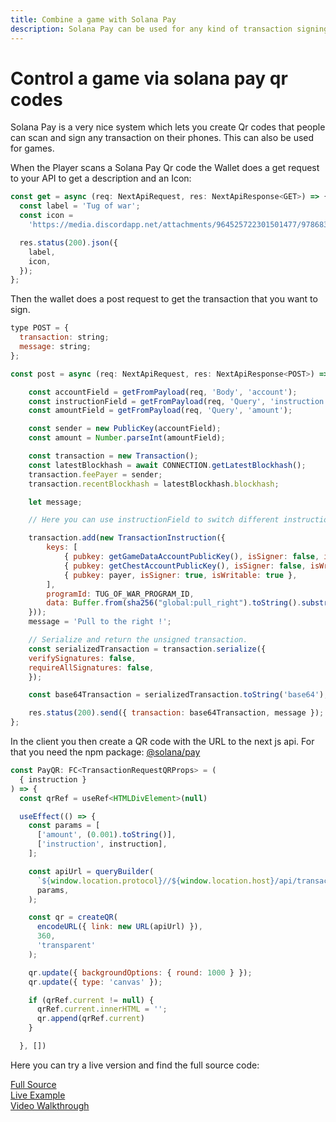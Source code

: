 ```yaml
---
title: Combine a game with Solana Pay
description: Solana Pay can be used for any kind of transaction signing, also for games
---
```


# Control a game via solana pay qr codes

Solana Pay is a very nice system which lets you create Qr codes that people can scan and sign any transaction on their phones. 
This can also be used for games.

When the Player scans a Solana Pay Qr code the Wallet does a get request to your API to get a description and an Icon: 

```js
const get = async (req: NextApiRequest, res: NextApiResponse<GET>) => {
  const label = 'Tug of war';
  const icon =
    'https://media.discordapp.net/attachments/964525722301501477/978683590743302184/sol-logo1.png';

  res.status(200).json({
    label,
    icon,
  });
};
```

Then the wallet does a post request to get the transaction that you want to sign. 

```js
type POST = {
  transaction: string;
  message: string;
};

const post = async (req: NextApiRequest, res: NextApiResponse<POST>) => {

    const accountField = getFromPayload(req, 'Body', 'account');
    const instructionField = getFromPayload(req, 'Query', 'instruction');
    const amountField = getFromPayload(req, 'Query', 'amount');

    const sender = new PublicKey(accountField);
    const amount = Number.parseInt(amountField);

    const transaction = new Transaction();
    const latestBlockhash = await CONNECTION.getLatestBlockhash();
    transaction.feePayer = sender;
    transaction.recentBlockhash = latestBlockhash.blockhash;

    let message;

    // Here you can use instructionField to switch different instructions 

    transaction.add(new TransactionInstruction({
        keys: [
            { pubkey: getGameDataAccountPublicKey(), isSigner: false, isWritable: true },
            { pubkey: getChestAccountPublicKey(), isSigner: false, isWritable: true },
            { pubkey: payer, isSigner: true, isWritable: true },
        ],
        programId: TUG_OF_WAR_PROGRAM_ID,
        data: Buffer.from(sha256("global:pull_right").toString().substring(0, 16), "hex")
    }));
    message = 'Pull to the right !';

    // Serialize and return the unsigned transaction.
    const serializedTransaction = transaction.serialize({
    verifySignatures: false,
    requireAllSignatures: false,
    });

    const base64Transaction = serializedTransaction.toString('base64');

    res.status(200).send({ transaction: base64Transaction, message });
};
```

In the client you then create a QR code with the URL to the next js api.
For that you need the npm package: [@solana/pay](https://www.npmjs.com/package/@solana/pay)

```js
const PayQR: FC<TransactionRequestQRProps> = (
  { instruction }
) => {
  const qrRef = useRef<HTMLDivElement>(null)

  useEffect(() => {
    const params = [
      ['amount', (0.001).toString()],
      ['instruction', instruction],
    ];

    const apiUrl = queryBuilder(
      `${window.location.protocol}//${window.location.host}/api/transaction`,
      params,
    );

    const qr = createQR(
      encodeURL({ link: new URL(apiUrl) }),
      360,
      'transparent'
    );

    qr.update({ backgroundOptions: { round: 1000 } });
    qr.update({ type: 'canvas' });

    if (qrRef.current != null) {
      qrRef.current.innerHTML = '';
      qr.append(qrRef.current)
    }

  }, [])
```

Here you can try a live version and find the full source code:

[Full Source](https://github.com/Solana-Workshops/tug-of-war-solana-pay)<br />
[Live Example](https://tug-of-war.vercel.app/)<br />
[Video Walkthrough](https://www.youtube.com/watch?v=_XBvEHwSqJc&ab_channel=SolPlay)<br />
